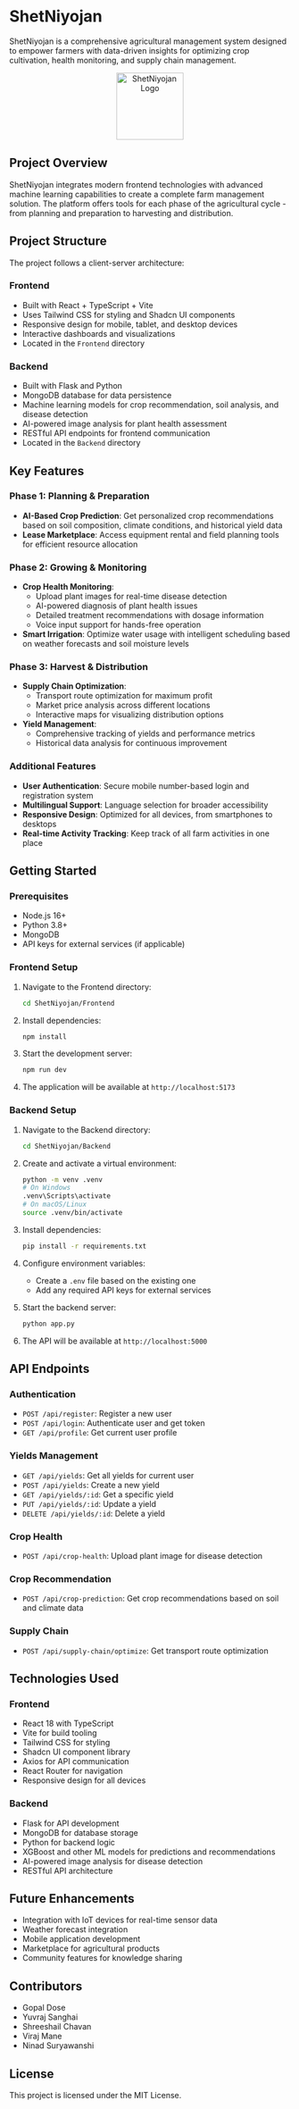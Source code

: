 # ShetNiyojan

ShetNiyojan is a comprehensive agricultural management system designed to empower farmers with data-driven insights for optimizing crop cultivation, health monitoring, and supply chain management.

<div align="center">
  <img src="Frontend/src/assets/logo.png" alt="ShetNiyojan Logo" width="120">
</div>

## Project Overview

ShetNiyojan integrates modern frontend technologies with advanced machine learning capabilities to create a complete farm management solution. The platform offers tools for each phase of the agricultural cycle - from planning and preparation to harvesting and distribution.

## Project Structure

The project follows a client-server architecture:

### Frontend
- Built with React + TypeScript + Vite
- Uses Tailwind CSS for styling and Shadcn UI components
- Responsive design for mobile, tablet, and desktop devices
- Interactive dashboards and visualizations
- Located in the `Frontend` directory

### Backend
- Built with Flask and Python
- MongoDB database for data persistence
- Machine learning models for crop recommendation, soil analysis, and disease detection
- AI-powered image analysis for plant health assessment
- RESTful API endpoints for frontend communication
- Located in the `Backend` directory

## Key Features

### Phase 1: Planning & Preparation
- **AI-Based Crop Prediction**: Get personalized crop recommendations based on soil composition, climate conditions, and historical yield data
- **Lease Marketplace**: Access equipment rental and field planning tools for efficient resource allocation

### Phase 2: Growing & Monitoring
- **Crop Health Monitoring**: 
  - Upload plant images for real-time disease detection
  - AI-powered diagnosis of plant health issues
  - Detailed treatment recommendations with dosage information
  - Voice input support for hands-free operation
- **Smart Irrigation**: Optimize water usage with intelligent scheduling based on weather forecasts and soil moisture levels

### Phase 3: Harvest & Distribution
- **Supply Chain Optimization**:
  - Transport route optimization for maximum profit
  - Market price analysis across different locations
  - Interactive maps for visualizing distribution options
- **Yield Management**: 
  - Comprehensive tracking of yields and performance metrics
  - Historical data analysis for continuous improvement

### Additional Features
- **User Authentication**: Secure mobile number-based login and registration system
- **Multilingual Support**: Language selection for broader accessibility
- **Responsive Design**: Optimized for all devices, from smartphones to desktops
- **Real-time Activity Tracking**: Keep track of all farm activities in one place


## Getting Started

### Prerequisites
- Node.js 16+
- Python 3.8+
- MongoDB
- API keys for external services (if applicable)

### Frontend Setup
1. Navigate to the Frontend directory:
   ```bash
   cd ShetNiyojan/Frontend
   ```

2. Install dependencies:
   ```bash
   npm install
   ```

3. Start the development server:
   ```bash
   npm run dev
   ```

4. The application will be available at `http://localhost:5173`

### Backend Setup
1. Navigate to the Backend directory:
   ```bash
   cd ShetNiyojan/Backend
   ```

2. Create and activate a virtual environment:
   ```bash
   python -m venv .venv
   # On Windows
   .venv\Scripts\activate
   # On macOS/Linux
   source .venv/bin/activate
   ```

3. Install dependencies:
   ```bash
   pip install -r requirements.txt
   ```

4. Configure environment variables:
   - Create a `.env` file based on the existing one
   - Add any required API keys for external services

5. Start the backend server:
   ```bash
   python app.py
   ```

6. The API will be available at `http://localhost:5000`

## API Endpoints

### Authentication
- `POST /api/register`: Register a new user
- `POST /api/login`: Authenticate user and get token
- `GET /api/profile`: Get current user profile

### Yields Management
- `GET /api/yields`: Get all yields for current user
- `POST /api/yields`: Create a new yield
- `GET /api/yields/:id`: Get a specific yield
- `PUT /api/yields/:id`: Update a yield
- `DELETE /api/yields/:id`: Delete a yield

### Crop Health
- `POST /api/crop-health`: Upload plant image for disease detection

### Crop Recommendation
- `POST /api/crop-prediction`: Get crop recommendations based on soil and climate data

### Supply Chain
- `POST /api/supply-chain/optimize`: Get transport route optimization

## Technologies Used

### Frontend
- React 18 with TypeScript
- Vite for build tooling
- Tailwind CSS for styling
- Shadcn UI component library
- Axios for API communication
- React Router for navigation
- Responsive design for all devices

### Backend
- Flask for API development
- MongoDB for database storage
- Python for backend logic
- XGBoost and other ML models for predictions and recommendations
- AI-powered image analysis for disease detection
- RESTful API architecture

## Future Enhancements
- Integration with IoT devices for real-time sensor data
- Weather forecast integration
- Mobile application development
- Marketplace for agricultural products
- Community features for knowledge sharing

## Contributors
- Gopal Dose
- Yuvraj Sanghai
- Shreeshail Chavan
- Viraj Mane
- Ninad Suryawanshi

## License
This project is licensed under the MIT License. 
